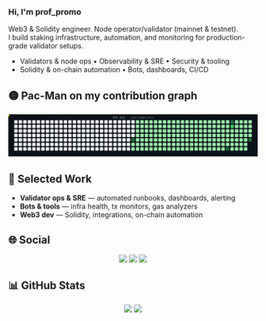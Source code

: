 ### Hi, I'm **prof_promo**

Web3 & Solidity engineer. Node operator/validator (mainnet & testnet).  
I build staking infrastructure, automation, and monitoring for production-grade validator setups.

- Validators & node ops • Observability & SRE • Security & tooling
- Solidity & on-chain automation • Bots, dashboards, CI/CD

## 🟡 Pac-Man on my contribution graph
<p align="center">
  <img src="./pacman_contrib.svg" alt="Pac-Man on contributions" width="820">
</p>

## 🧰 Selected Work
- **Validator ops & SRE** — automated runbooks, dashboards, alerting
- **Bots & tools** — infra health, tx monitors, gas analyzers
- **Web3 dev** — Solidity, integrations, on-chain automation

## 🌐 Social
<p align="center">
  <a href="https://t.me/prof_promo"><img src="https://img.shields.io/badge/Telegram-gray?style=for-the-badge&logo=telegram&logoColor=white&labelColor=2CA5E0" /></a>
  <a href="https://x.com/corwinsig"><img src="https://img.shields.io/badge/X-gray?style=for-the-badge&logo=x&logoColor=white&labelColor=000000" /></a>
  <a href="https://discord.com/users/919868801716207667"><img src="https://img.shields.io/badge/Discord-gray?style=for-the-badge&logo=discord&logoColor=white&labelColor=5865F2" /></a>
</p>

## 📊 GitHub Stats
<p align="center">
  <img height="160" src="https://github-readme-stats.vercel.app/api?username=bouchiren&show_icons=true&hide_title=true" />
  <img height="160" src="https://github-readme-streak-stats.herokuapp.com?user=bouchiren" />
</p>

